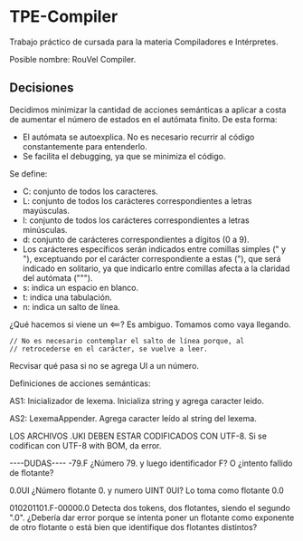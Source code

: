 # TPE-Compiler

Trabajo práctico de cursada para la materia Compiladores e Intérpretes.

Posible nombre: RouVel Compiler.

## Decisiones

Decidimos minimizar la cantidad de acciones semánticas a aplicar a costa de aumentar el número de estados en el autómata finito. De esta forma:

- El autómata se autoexplica. No es necesario recurrir al código constantemente para entenderlo.
- Se facilita el debugging, ya que se minimiza el código.

Se define:

- C: conjunto de todos los caracteres.
- L: conjunto de todos los carácteres correspondientes a letras mayúsculas.
- l: conjunto de todos los carácteres correspondientes a letras minúsculas.
- d: conjunto de carácteres correspondientes a dígitos (0 a 9).
- Los carácteres específicos serán indicados entre comillas simples (" y "), exceptuando por el carácter correspondiente a estas ("), que será indicado en solitario, ya que indicarlo entre comillas afecta a la claridad del autómata (""").
- s: indica un espacio en blanco.
- t: indica una tabulación.
- n: indica un salto de línea.

¿Qué hacemos si viene un <==? Es ambiguo. Tomamos como vaya llegando.

    // No es necesario contemplar el salto de línea porque, al
    // retrocederse en el carácter, se vuelve a leer.

Recvisar qué pasa si no se agrega UI a un número.

Definiciones de acciones semánticas:

AS1: Inicializador de lexema.
Inicializa string y agrega caracter leido.

AS2: LexemaAppender.
Agrega caracter leído al string del lexema.

LOS ARCHIVOS .UKI DEBEN ESTAR CODIFICADOS CON UTF-8. Si se codifican con UTF-8 with BOM, da error.

----DUDAS----
-79.F ¿Número 79. y luego identificador F? O ¿intento fallido de flotante?

0.0UI ¿Número flotante 0. y numero UINT 0UI? Lo toma como flotante 0.0

010201101.F-00000.0 Detecta dos tokens, dos flotantes, siendo el segundo ".0". ¿Debería dar error
porque se intenta poner un flotante como exponente de otro flotante o está bien que identifique
dos flotantes distintos?
